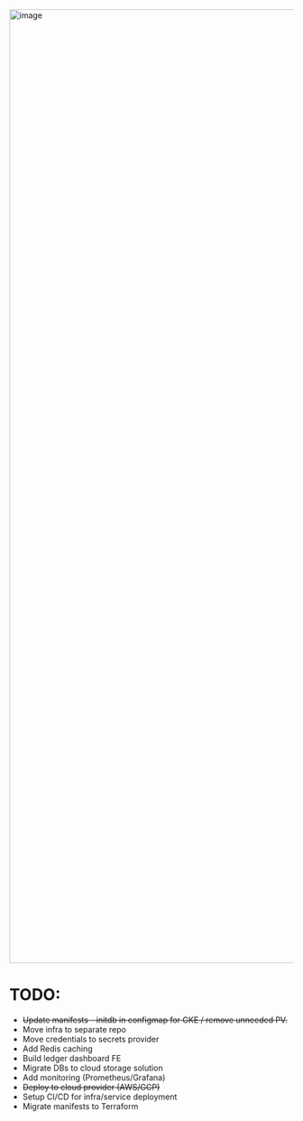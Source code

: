 <img width="1688" alt="image" src="https://github.com/mcfe91/go-payment/assets/119357926/ffbeb829-d878-496c-8b35-546853f2db51">

# TODO:
- ~~Update manifests - initdb in configmap for GKE / remove unneeded PV.~~
- Move infra to separate repo
- Move credentials to secrets provider
- Add Redis caching
- Build ledger dashboard FE
- Migrate DBs to cloud storage solution
- Add monitoring (Prometheus/Grafana)
- ~~Deploy to cloud provider (AWS/GCP)~~
- Setup CI/CD for infra/service deployment
- Migrate manifests to Terraform
